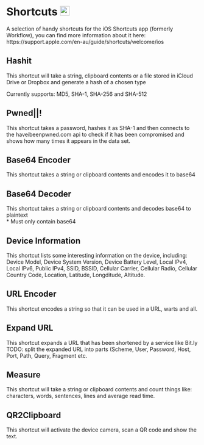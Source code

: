 # Shortcuts <img src="https://help.apple.com/assets/5B9014F10946229C37C593B4/5B9014F50946229C37C593C7/en_AU/18c714c61bfdebca44fe6989f0a2511d.png" width="25">
<p>A selection of handy shortcuts for the iOS Shortcuts app (formerly Workflow), you can find more information about it here: https://support.apple.com/en-au/guide/shortcuts/welcome/ios</p>

## Hashit
<p>This shortcut will take a string, clipboard contents or a file stored in iCloud Drive or Dropbox and generate a hash of a chosen type</p>
<p>Currently supports: MD5, SHA-1, SHA-256 and SHA-512</p>

## Pwned||!
<p>This shortcut takes a password, hashes it as SHA-1 and then connects to the haveibeenpwned.com api to check if it has been compromised and shows how many times it appears in the data set.</p>

## Base64 Encoder
<p>This shortcut takes a string or clipboard contents and encodes it to base64</p>

## Base64 Decoder
<p>This shortcut takes a string or clipboard contents and decodes base64 to plaintext<br>* Must only contain base64</p>

## Device Information
<p>This shortcut lists some interesting information on the device, including: Device Model, Device System Version, Device Battery Level, Local IPv4, Local IPv6, Public IPv4, SSID, BSSID, Cellular Carrier, Cellular Radio, Cellular Country Code, Location, Latitude, Longditude, Altitude.</p>

## URL Encoder
<p>This shortcut encodes a string so that it can be used in a URL, warts and all.</p>

## Expand URL
<p>This shortcut expands a URL that has been shortened by a service like Bit.ly<br>TODO: split the expanded URL into parts (Scheme, User, Password, Host, Port, Path, Query, Fragment etc.</p>

## Measure
<p>This shortcut will take a string or clipboard contents and count things like: characters, words, sentences, lines and average read time.</p>

## QR2Clipboard
<p>This shortcut will activate the device camera, scan a QR code and show the text.</p>
